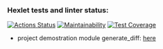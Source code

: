 ### Hexlet tests and linter status:
[![Actions Status](https://github.com/prostojchelovek/python-project-50/actions/workflows/hexlet-check.yml/badge.svg)](https://github.com/prostojchelovek/python-project-50/actions)
[![Maintainability](https://api.codeclimate.com/v1/badges/326bcb0ab510b4aa8821/maintainability)](https://codeclimate.com/github/prostojchelovek/python-project-50/maintainability)
[![Test Coverage](https://api.codeclimate.com/v1/badges/326bcb0ab510b4aa8821/test_coverage)](https://codeclimate.com/github/prostojchelovek/python-project-50/test_coverage)

* project demostration module generate_diff: [here](https://asciinema.org/a/4Roe39vt7pC7VwSO6iD6Ie2j1)
